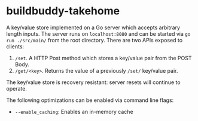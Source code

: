 # buildbuddy-takehome

A key/value store implemented on a Go server which accepts arbitrary length
inputs. The server runs on `localhost:8080` and can be started via `go run
./src/main/` from the root directory. There are two APIs exposed to clients:

1) `/set`. A HTTP Post method which stores a key/value pair from the POST Body.
2) `/get/<key>`. Returns the value of a previously `/set/` key/value pair. 

The key/value store is recovery resistant: server resets will continue to operate.

The following optimizations can be enabled via command line flags:
- `--enable_caching`: Enables an in-memory cache
